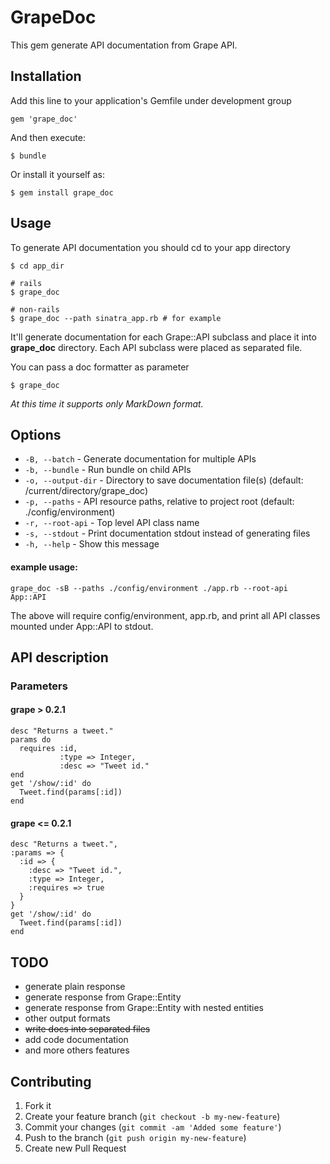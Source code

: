 # GrapeDoc

This gem generate API documentation from Grape API.

## Installation

Add this line to your application's Gemfile under development group

    gem 'grape_doc'

And then execute:

    $ bundle

Or install it yourself as:

    $ gem install grape_doc

## Usage

To generate API documentation you should cd to your app directory

    $ cd app_dir

    # rails
    $ grape_doc

    # non-rails
    $ grape_doc --path sinatra_app.rb # for example


It'll generate documentation for each Grape::API subclass and place it into **grape_doc** directory. Each API subclass were placed as separated file.   

You can pass a doc formatter as parameter

    $ grape_doc

_At this time it supports only MarkDown format._

## Options
  - `-B, --batch` -  Generate documentation for multiple APIs
  - `-b, --bundle` -  Run bundle on child APIs
  - `-o, --output-dir` -  Directory to save documentation file(s) (default: /current/directory/grape_doc)
  - `-p, --paths` -  API resource paths, relative to project root (default: ./config/environment)
  - `-r, --root-api` -  Top level API class name
  - `-s, --stdout` -  Print documentation stdout instead of generating files
  - `-h, --help` -  Show this message

#### example usage:
`grape_doc -sB --paths ./config/environment ./app.rb --root-api App::API`

The above will require config/environment, app.rb, and print all API classes mounted under App::API to stdout.

## API description

### Parameters

#### grape > 0.2.1

    desc "Returns a tweet."
    params do
      requires :id, 
               :type => Integer, 
               :desc => "Tweet id."
    end
    get '/show/:id' do
      Tweet.find(params[:id])
    end

#### grape <= 0.2.1

    desc "Returns a tweet.",
    :params => {
      :id => {
        :desc => "Tweet id.",
        :type => Integer,
        :requires => true
      }
    }
    get '/show/:id' do
      Tweet.find(params[:id])
    end

## TODO

 - generate plain response
 - generate response from Grape::Entity
 - generate response from Grape::Entity with nested entities
 - other output formats
 - ~~write docs into separated files~~
 - add code documentation
 - and more others features

## Contributing

1. Fork it
2. Create your feature branch (`git checkout -b my-new-feature`)
3. Commit your changes (`git commit -am 'Added some feature'`)
4. Push to the branch (`git push origin my-new-feature`)
5. Create new Pull Request
